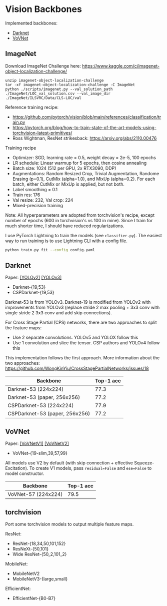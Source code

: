 # Vision Backbones

Implemented backbones:

- [Darknet](#darknet)
- [VoVNet](#vovnet)

## ImageNet

Download ImageNet Challenge here: https://www.kaggle.com/c/imagenet-object-localization-challenge/

```
unzip imagenet-object-localization-challenge
tar -xf imagenet-object-localization-challenge -C ImageNet
python ./scripts/imagenet.py --val_solution_path ./ImageNet/LOC_val_solution.csv --val_image_dir ./ImageNet/ILSVRC/Data/CLS-LOC/val
```

Reference training recipe:

- https://github.com/pytorch/vision/blob/main/references/classification/train.py
- https://pytorch.org/blog/how-to-train-state-of-the-art-models-using-torchvision-latest-primitives/
- Ross Wightman, ResNet strikesback: https://arxiv.org/abs/2110.00476

Training recipe

- Optimizer: SGD, learning rate = 0.5, weight decay = 2e-5, 100 epochs
- LR schedule: Linear warmup for 5 epochs, then cosine annealing
- Batch size: 1024 (512 per GPU, 2x RTX3090, DDP)
- Augmentations: Random Resized Crop, Trivial Augmentation, Randome Erasing (p=0.1), CutMix (alpha=1.0), and MixUp (alpha=0.2). For each batch, either CutMix or MixUp is applied, but not both.
- Label smoothing = 0.1
- Train res: 176
- Val resize: 232, Val crop: 224
- Mixed-precision training

Note: All hyperparameters are adopted from torchvision's recipe, except number of epochs (600 in torchvision's vs 100 in mine). Since I train for much shorter time, I should have reduced regularizations.

I use PyTorch Lightning to train the models (see `classifier.py`). The easiest way to run training is to use Lightning CLI with a config file.

```bash
python train.py fit --config config.yaml
```

## Darknet

Paper: [[YOLOv2]](https://arxiv.org/abs/1612.08242) [[YOLOv3]](https://arxiv.org/abs/1804.02767)

- Darknet-{19,53}
- CSPDarknet-{19,53}

Darknet-53 is from YOLOv3. Darknet-19 is modified from YOLOv2 with improvements from YOLOv3 (replace stride 2 max pooling + 3x3 conv with single stride 2 3x3 conv and add skip connections).

For Cross Stage Partial (CPS) networks, there are two approaches to split the feature maps:

- Use 2 separate convolutions. YOLOv5 and YOLOX follow this
- Use 1 convolution and slice the tensor. CSP authors and YOLOv4 follow this

This implementation follows the first approach. More information about the two approaches: https://github.com/WongKinYiu/CrossStagePartialNetworks/issues/18

Backbone | Top-1 acc
---------|----------
Darknet-53 (224x224) | 77.3
Darknet-53 (paper, 256x256) | 77.2
CSPDarknet-53 (224x224) | 77.9
CSPDarknet-53 (paper, 256x256) | 77.2

## VoVNet

Paper: [[VoVNetV1]](https://arxiv.org/abs/1904.09730) [[VoVNetV2]](https://arxiv.org/abs/1911.06667)

- VoVNet-{19-slim,39,57,99}

All models use V2 by default (with skip connection + effective Squeeze-Excitation). To create V1 models, pass `residual=False` and `ese=False` to model constructor.

Backbone | Top-1 acc
---------|----------
VoVNet-57 (224x224) | 79.5

## torchvision

Port some torchvision models to output multiple feature maps.

ResNet:

- ResNet-{18,34,50,101,152}
- ResNeXt-{50,101}
- Wide ResNet-{50_2,101_2}

MobileNet:

- MobileNetV2
- MobileNetV3-{large,small}

EfficientNet:

- EfficientNet-{B0-B7}
